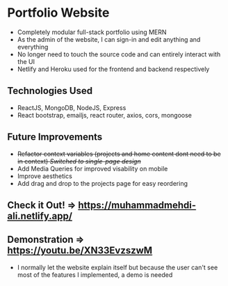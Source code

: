 # Portfolio Website
- Completely modular full-stack portfolio using MERN
- As the admin of the website, I can sign-in and edit anything and everything
- No longer need to touch the source code and can entirely interact with the UI
- Netlify and Heroku used for the frontend and backend respectively

## Technologies Used
- ReactJS, MongoDB, NodeJS, Express
- React bootstrap, emailjs, react router, axios, cors, mongoose

## Future Improvements
- ~~Refactor context variables (projects and home content dont need to be in context) *Switched to single-page design*~~
- Add Media Queries for improved visability on mobile
- Improve aesthetics
- Add drag and drop to the projects page for easy reordering

## Check it Out! => https://muhammadmehdi-ali.netlify.app/

## Demonstration => https://youtu.be/XN33EvzszwM
- I normally let the website explain itself but because the user can't see most of the features I implemented, a demo is needed